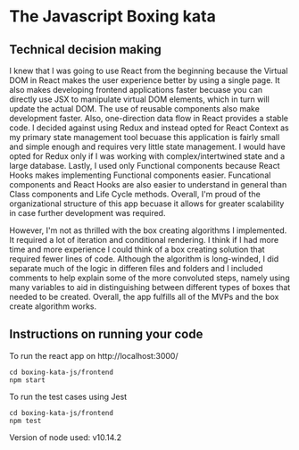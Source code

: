 The Javascript Boxing kata
=================

Technical decision making
------------

I knew that I was going to use React from the beginning because the Virtual DOM in React makes the user experience better by using a single page. It also makes developing frontend applications faster becuase you can directly use JSX to manipulate virtual DOM elements, which in turn will update the actual DOM. The use of reusable components also make development faster. Also, one-direction data flow in React provides a stable code. I decided against using Redux and instead opted for React Context as my primary state management tool becuase this application is fairly small and simple enough and requires very little state management. I would have opted for Redux only if I was working with complex/intertwined state and a large database. Lastly, I used only Functional components because React Hooks makes implementing Functional components easier. Funcational components and React Hooks are also easier to understand in general than Class components and Life Cycle methods. Overall, I'm proud of the organizational structure of this app becuase it allows for greater scalability in case further development was required.

However, I'm not as thrilled with the box creating algorithms I implemented. It required a lot of iteration and conditional rendering. I think if I had more time and more experience I could think of a box creating solution that required fewer lines of code. Although the algorithm is long-winded, I did separate much of the logic in differen files and folders and I included comments to help explain some of the more convoluted steps, namely using many variables to aid in distinguishing between different types of boxes that needed to be created. Overall, the app fulfills all of the MVPs and the box create algorithm works.

Instructions on running your code
------------

To run the react app on http://localhost:3000/
```
cd boxing-kata-js/frontend
npm start
```

To run the test cases using Jest
```
cd boxing-kata-js/frontend
npm test
```

Version of node used: v10.14.2